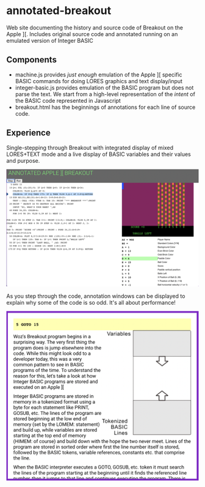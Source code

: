 # annotated-breakout

Web site documenting the history and source code of Breakout on the Apple ][. Includes original source code and annotated running on an emulated version of Integer BASIC

## Components

- machine.js provides _just enough_ emulation of the Apple ][ specific BASIC commands for doing LORES graphics and text display/input
- integer-basic.js provides emulation of the BASIC program but does not parse the text. We start from a high-level representation of the _intent_ of the BASIC code represented in Javascript
- breakout.html has the beginnings of annotations for each line of source code.

## Experience

Single-stepping through Breakout with integrated display of mixed LORES+TEXT mode and a live display of BASIC variables and their values and purpose.

![Alt text](images/screen.png)

As you step through the code, annotation windows can be displayed to explain why some of the code is so odd. It's all about performance!

![Alt text](images/anno.png)
